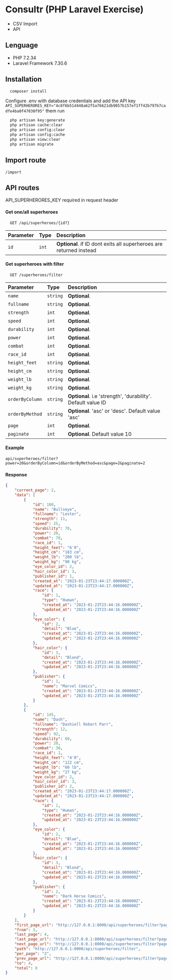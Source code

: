 
# Consultr (PHP Laravel Exercise)

- CSV Import
- API 

## Lenguage
- PHP 7.2.34
- Laravel Framework 7.30.6

## Installation

```bash
  composer install
```
Configure .env with database credentials and add the API key `API_SUPERHERORES_KEY="4c8f6b51d448a62f5a76621db9057b157ef1ff42b797b7cadfe4ba0f47030f95"` them run

```bash
  php artisan key:generate
  php artisan cache:clear
  php artisan config:clear
  php artisan config:cache
  php artisan view:clear
  php artisan migrate
```

## Import route
`/import`


## API routes
API_SUPERHERORES_KEY required in request header

#### Get one/all superheroes

```
  GET /api/superheroes/{id?}
```

| Parameter | Type     | Description                |
| :-------- | :------- | :------------------------- |
| `id` | `int` | **Optional**. if ID dont exits all superheroes are returned instead |

#### Get superheroes with filter

```
  GET /superheroes/filter
```

| Parameter | Type     | Description                       |
| :-------- | :------- | :-------------------------------- |
| `name`      | `string` | **Optional**. |
| `fullname`      | `string` | **Optional**. |
| `strength`      | `int` | **Optional**. |
| `speed`      | `int` | **Optional**. |
| `durability`      | `int` | **Optional**. |
| `power`      | `int` | **Optional**. |
| `combat`      | `int` | **Optional**. |
| `race_id`      | `int` | **Optional**.  |
| `height_feet`      | `string` | **Optional**. |
| `height_cm`      | `string` | **Optional**. |
| `weight_lb`      | `string` | **Optional**. |
| `weight_kg`      | `string` | **Optional**. |
| `orderByColumn`      | `string` | **Optional**. i.e 'strength', 'durability'. Default value ID|
| `orderByMethod`      | `string` | **Optional**. 'asc' or 'desc'. Default value 'asc'|
| `page`      | `int` | **Optional**. |
| `paginate`      | `int` | **Optional**. Default value 10|


#### Example
`api/superheroes/filter?power=20&orderByColumn=id&orderByMethod=asc&page=2&paginate=2`

#### Response
```json
{
    "current_page": 2,
    "data": [
        {
            "id": 100,
            "name": "Bullseye",
            "fullname": "Lester",
            "strength": 11,
            "speed": 25,
            "durability": 70,
            "power": 20,
            "combat": 70,
            "race_id": 1,
            "height_feet": "6'0",
            "height_cm": "183 cm",
            "weight_lb": "200 lb",
            "weight_kg": "90 kg",
            "eye_color_id": 2,
            "hair_color_id": 3,
            "publisher_id": 1,
            "created_at": "2023-01-23T23:44:17.000000Z",
            "updated_at": "2023-01-23T23:44:17.000000Z",
            "race": {
                "id": 1,
                "type": "Human",
                "created_at": "2023-01-23T23:44:16.000000Z",
                "updated_at": "2023-01-23T23:44:16.000000Z"
            },
            "eye_color": {
                "id": 2,
                "detail": "Blue",
                "created_at": "2023-01-23T23:44:16.000000Z",
                "updated_at": "2023-01-23T23:44:16.000000Z"
            },
            "hair_color": {
                "id": 3,
                "detail": "Blond",
                "created_at": "2023-01-23T23:44:16.000000Z",
                "updated_at": "2023-01-23T23:44:16.000000Z"
            },
            "publisher": {
                "id": 1,
                "name": "Marvel Comics",
                "created_at": "2023-01-23T23:44:16.000000Z",
                "updated_at": "2023-01-23T23:44:16.000000Z"
            }
        },
        {
            "id": 145,
            "name": "Dash",
            "fullname": "Dashiell Robert Parr",
            "strength": 12,
            "speed": 92,
            "durability": 60,
            "power": 20,
            "combat": 30,
            "race_id": 1,
            "height_feet": "4'0",
            "height_cm": "122 cm",
            "weight_lb": "60 lb",
            "weight_kg": "27 kg",
            "eye_color_id": 2,
            "hair_color_id": 3,
            "publisher_id": 2,
            "created_at": "2023-01-23T23:44:17.000000Z",
            "updated_at": "2023-01-23T23:44:17.000000Z",
            "race": {
                "id": 1,
                "type": "Human",
                "created_at": "2023-01-23T23:44:16.000000Z",
                "updated_at": "2023-01-23T23:44:16.000000Z"
            },
            "eye_color": {
                "id": 2,
                "detail": "Blue",
                "created_at": "2023-01-23T23:44:16.000000Z",
                "updated_at": "2023-01-23T23:44:16.000000Z"
            },
            "hair_color": {
                "id": 3,
                "detail": "Blond",
                "created_at": "2023-01-23T23:44:16.000000Z",
                "updated_at": "2023-01-23T23:44:16.000000Z"
            },
            "publisher": {
                "id": 2,
                "name": "Dark Horse Comics",
                "created_at": "2023-01-23T23:44:16.000000Z",
                "updated_at": "2023-01-23T23:44:16.000000Z"
            }
        }
    ],
    "first_page_url": "http://127.0.0.1:8000/api/superheroes/filter?page=1",
    "from": 3,
    "last_page": 4,
    "last_page_url": "http://127.0.0.1:8000/api/superheroes/filter?page=4",
    "next_page_url": "http://127.0.0.1:8000/api/superheroes/filter?page=3",
    "path": "http://127.0.0.1:8000/api/superheroes/filter",
    "per_page": "2",
    "prev_page_url": "http://127.0.0.1:8000/api/superheroes/filter?page=1",
    "to": 4,
    "total": 8
}